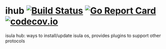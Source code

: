 # ihub [![Build Status](https://travis-ci.org/isula/ihub.svg?branch=master)](https://travis-ci.org/isula/isula) [![Go Report Card](https://goreportcard.com/badge/github.com/isula/ihub)](https://goreportcard.com/report/github.com/isula/ihub) [![codecov.io](https://codecov.io/github/isula/ihub/coverage.svg?branch=master)](https://codecov.io/github/isula/ihub?branch=master)


isula hub: ways to install/update isula os, provides plugins to support other protocols
